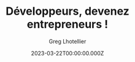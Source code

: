 ---
slug: >-
  /talks/cocoaheads-paris/march-2023/greg-lhotellier-developpeurs,-devenez-entrepreneurs
date: 2023-03-22T00:00:00.000Z
title: Développeurs, devenez entrepreneurs !
author: Greg Lhotellier
video: LDPEg0jSMS8
thumbnail: https://async-assets.s3.eu-west-3.amazonaws.com/thumbnails/LDPEg0jSMS8.jpg
slides: null
tags: []
year: 2023
conference: cocoaheads-paris
edition: march-2023
allow_ads: false
---